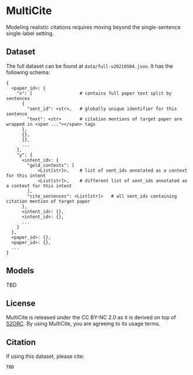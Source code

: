 # MultiCite

Modeling realistic citations requires moving beyond the single-sentence single-label setting.

## Dataset

The full dataset can be found at `data/full-v20210504.json`.  It has the following schema:

```
{
  <paper_id>: {
    "x": [                  # contains full paper text split by sentences
      {
        "sent_id": <str>,   # globally unique identifier for this sentence
        "text": <str>       # citation mentions of target paper are wrapped in <span ..."></span> tags
      },
      {},
      {},
      ...
    ],
    "y": {
      <intent_id>: {
        "gold_contexts": [
            <List[str]>,    # list of sent_ids annotated as a context for this intent
            <List[str]>,    # different list of sent_ids annotated as a context for this intent
        ], 
        "cite_sentences": <List[str]>   # all sent_ids containing citation mention of target paper
      },
      <intent_id>: {},
      <intent_id>: {},
      ...
    }
  },
  <paper_id>: {},
  <paper_id>: {},
  ...
}
```

## Models

TBD

## License

MultiCite is released under the CC BY-NC 2.0 as it is derived on top of [S2ORC](https://github.com/allenai/s2orc#license).  By using MultiCite, you are agreeing to its usage terms.

## Citation

If using this dataset, please cite:

```
TBD
```